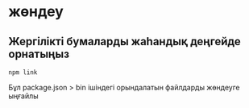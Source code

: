# жөндеу

## Жергілікті бумаларды жаһандық деңгейде орнатыңыз

`npm link`

Бұл package.json > bin ішіндегі орындалатын файлдарды жөндеуге ыңғайлы